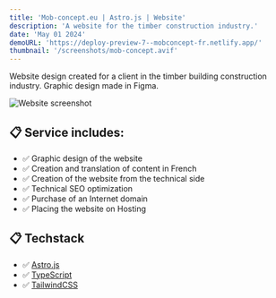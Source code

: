 ```yaml
---
title: 'Mob-concept.eu | Astro.js | Website'
description: 'A website for the timber construction industry.'
date: 'May 01 2024'
demoURL: 'https://deploy-preview-7--mobconcept-fr.netlify.app/'
thumbnail: '/screenshots/mob-concept.avif'
---
```


Website design created for a client in the timber building construction industry. Graphic design made in Figma.

![Website screenshot](/screenshots/mob-concept.avif)

## 📋 Service includes:

- ✅ Graphic design of the website
- ✅ Creation and translation of content in French
- ✅ Creation of the website from the technical side
- ✅ Technical SEO optimization
- ✅ Purchase of an Internet domain
- ✅ Placing the website on Hosting

## 📋 Techstack

- ✅ [Astro.js](https://astro.build/)
- ✅ [TypeScript](https://www.typescriptlang.org/)
- ✅ [TailwindCSS](https://tailwindcss.com/)
